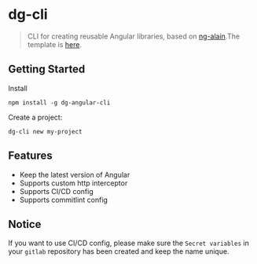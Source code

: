 # dg-cli

> CLI for creating reusable  Angular libraries, based on [ng-alain](https://ng-alain.com/docs/getting-started/en).The template is [here](https://github.com/kerwin-ly/dg-cli-template).

## Getting Started

Install

```shell
npm install -g dg-angular-cli
```

Create a project:

```shell
dg-cli new my-project
```

## Features
- Keep the latest version of Angular
- Supports custom http interceptor
- Supports CI/CD config
- Supports commitlint config 

## Notice

If you want to use CI/CD config, please make sure the `Secret variables` in your `gitlab` repository has been created and keep the name unique.
